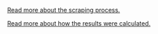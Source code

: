 [Read more about the scraping process.](http://computerscience.fyi/scraping-goodreads-with-scrapy/)

[Read more about how the results were calculated.](http://computerscience.fyi/wp-admin/post.php?post=104&action=edit)
